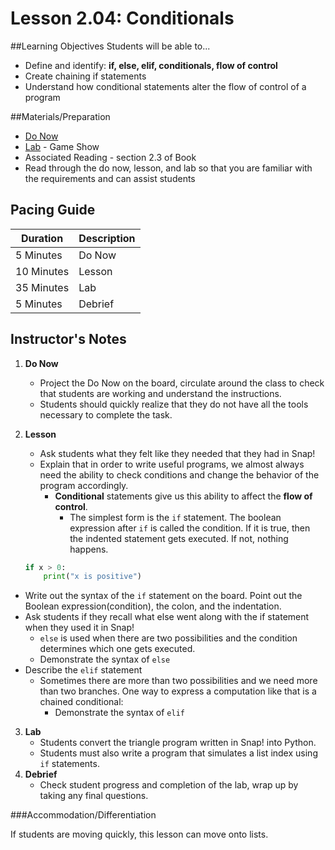 # Lesson 2.04: Conditionals

##Learning Objectives
Students will be able to... 
* Define and identify: **if, else, elif, conditionals, flow of control** 
* Create chaining if statements
* Understand how conditional statements alter the flow of control of a program

##Materials/Preparation
* [Do Now]
* [Lab] - Game Show
* Associated Reading - section 2.3 of Book
* Read through the do now, lesson, and lab so that you are familiar with the requirements and can assist students

## Pacing Guide
| **Duration**   | **Description** |
| ---------- | ----------- |
| 5 Minutes  | Do Now      |
| 10 Minutes | Lesson      |
| 35 Minutes | Lab         |
| 5 Minutes | Debrief  |

## Instructor's Notes
1. **Do Now** 
    * Project the Do Now on the board, circulate around the class to check that students are working and understand the instructions. 
    * Students should quickly realize that they do not have all the tools necessary to complete the task.
  
2. **Lesson**
    * Ask students what they felt like they needed that they had in Snap!
    * Explain that in order to write useful programs, we almost always need the ability to check conditions and change the behavior of the program accordingly. 
        * **Conditional** statements give us this ability to affect the **flow of control**. 
            * The simplest form is the `if` statement. The boolean expression after `if` is called the condition. If it is true, then the indented statement gets executed. If not, nothing happens.

    ```python
    if x > 0: 
        print("x is positive")
    ```
  * Write out the syntax of the `if` statement on the board. Point out the Boolean expression(condition), the colon, and the indentation. 
  * Ask students if they recall what else went along with the if statement when they used it in Snap! 
    * `else` is used when there are two possibilities and the condition determines which one gets executed.
    * Demonstrate the syntax of `else`
  * Describe the `elif` statement
    * Sometimes there are more than two possibilities and we need more than two branches. One way to express a computation like that is a chained conditional:
        * Demonstrate the syntax of `elif`

3. **Lab**
    * Students convert the triangle program written in Snap! into Python. 
    * Students must also write a program that simulates a list index using `if` statements. 
4. **Debrief**
    * Check student progress and completion of the lab, wrap up by taking any final questions.

###Accommodation/Differentiation

If students are moving quickly, this lesson can move onto lists. 

[Do Now]:do_now.md
[Lab]:lab.md